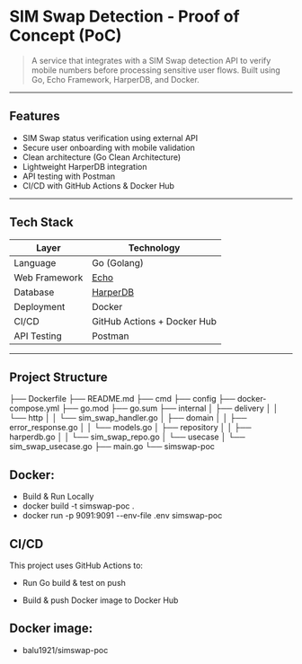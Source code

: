 # SIM Swap Detection - Proof of Concept (PoC)

> A service that integrates with a SIM Swap detection API to verify mobile numbers before processing sensitive user flows. Built using Go, Echo Framework, HarperDB, and Docker.

---

## Features

- SIM Swap status verification using external API
- Secure user onboarding with mobile validation
- Clean architecture (Go Clean Architecture)
- Lightweight HarperDB integration
- API testing with Postman
- CI/CD with GitHub Actions & Docker Hub

---

## Tech Stack

| Layer          | Technology                     |
|----------------|-------------------------------|
| Language       | Go (Golang)                    |
| Web Framework  | [Echo](https://echo.labstack.com/) |
| Database       | [HarperDB](https://harperdb.io/) |
| Deployment     | Docker                         |
| CI/CD          | GitHub Actions + Docker Hub    |
| API Testing    | Postman                        |

---

## Project Structure

├── Dockerfile
├── README.md
├── cmd
├── config
├── docker-compose.yml
├── go.mod
├── go.sum
├── internal
│   ├── delivery
│   │   └── http
│   │       └── sim_swap_handler.go
│   ├── domain
│   │   ├── error_response.go
│   │   └── models.go
│   ├── repository
│   │   ├── harperdb.go
│   │   └── sim_swap_repo.go
│   └── usecase
│       └── sim_swap_usecase.go
├── main.go
└── simswap-poc

## Docker:
- Build & Run Locally
- docker build -t simswap-poc .
- docker run -p 9091:9091 --env-file .env simswap-poc
## CI/CD
This project uses GitHub Actions to:

- Run Go build & test on push

- Build & push Docker image to Docker Hub

## Docker image:
- balu1921/simswap-poc

